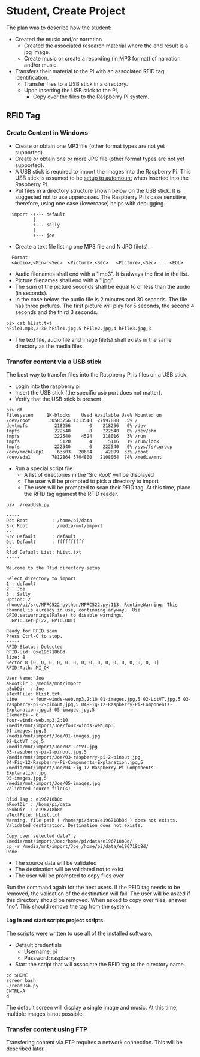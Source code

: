 # Student, Create Project

The plan was to describe how the student:
* Created the music and/or narration
  * Created the associated research material where the end result is a jpg image.
  * Create music or create a recording (in MP3 format) of narration and/or music.
* Transfers their material to the Pi with an associated RFID tag identification.
  * Transfer files to a USB stick in a directory.
  * Upon inserting the USB stick to the Pi,
    * Copy over the files to the Raspberry Pi system.

## RFID Tag

### Create Content in Windows

* Create or obtain one MP3 file (other format types are not yet supported).
* Create or obtain one or more JPG file (other format types are not yet supported).
* A USB stick is required to import the images into the Raspberry Pi.
This USB stick is assumed to be [setup to automount](hw-mount-usb.md) when inserted into the Raspberry Pi.
* Put files in a directory structure shown below on the USB stick.
It is suggested not to use uppercases.
The Raspberry Pi is case sensitive, therefore, using one case (lowercase) helps with debugging.
```
  import -+--- default
          |
          +--- sally
          |
          +--- joe
```
* Create a text file listing one MP3 file and N JPG file(s).
```
  Format:
  <Audio>,<Min>:<Sec>  <Picture>,<Sec>   <Picture>,<Sec> ... <EOL>
```
  * Audio filenames shall end with a ".mp3". It is always the first in the list.
  * Picture filenames shall end with a ".jpg"
  * The sum of the picture seconds shall be equal to or less than the audio (in seconds).
  * In the case below, the audio file is 2 minutes and 30 seconds.
    The file has three pictures.
    The first picture will play for 5 seconds, the second 4 seconds and the third 3 seconds.
```
pi> cat hList.txt
hFile1.mp3,2:30 hFile1.jpg,5 hFile2.jpg,4 hFile3.jpg,3
```
  * The text file, audio file and image file(s) shall exists in the same directory as the media files.

### Transfer content via a USB stick

The best way to transfer files into the Raspberry Pi is files on a USB stick.

* Login into the raspberry pi
* Insert the USB stick (the specific usb port does not matter).
* Verify that the USB stick is present
```
pi> df
Filesystem     1K-blocks    Used Available Use% Mounted on
/dev/root       30583756 1313548  27997888   5% /
devtmpfs          218256       0    218256   0% /dev
tmpfs             222540       0    222540   0% /dev/shm
tmpfs             222540    4524    218016   3% /run
tmpfs               5120       4      5116   1% /run/lock
tmpfs             222540       0    222540   0% /sys/fs/cgroup
/dev/mmcblk0p1     63503   20604     42899  33% /boot
/dev/sda1        7812864 5704800   2108064  74% /media/mnt
```
* Run a special script file
  * A list of directories in the 'Src Root' will be displayed
  * The user will be prompted to pick a directory to import
  * The user will be prompted to scan their RFID tag.
At this time, place the RFID tag againest the RFID reader.
```
pi> ./readUsb.py

-----
Dst Root         : /home/pi/data
Src Root         : /media/mnt/import
--
Src Default      : default
Dst Default      : ffffffffff
--
Rfid Default List: hList.txt
-----

Welcome to the Rfid directory setup

Select directory to import
1 . default
2 . Joe
3 . Sally
Option: 2
/home/pi/src/MFRC522-python/MFRC522.py:113: RuntimeWarning: This channel is already in use, continuing anyway.  Use GPIO.setwarnings(False) to disable warnings.
  GPIO.setup(22, GPIO.OUT)

Ready for RFID scan
Press Ctrl-C to stop.
-----
RFID-Status: Detected
RFID-Uid: 0xe196718b8d
Size: 8
Sector 8 [0, 0, 0, 0, 0, 0, 0, 0, 0, 0, 0, 0, 0, 0, 0, 0]
RFID-Auth: MI_OK

User Name: Joe
aRootDir : /media/mnt/import
aSubDir  : Joe
aTextFile: hList.txt
Line     = four-winds-web.mp3,2:10 01-images.jpg,5 02-LctVT.jpg,5 03-raspberry-pi-2-pinout.jpg,5 04-Fig-12-Raspberry-Pi-Components-Explanation.jpg,5 05-images.jpg,5
Elements = 6
four-winds-web.mp3,2:10
/media/mnt/import/Joe/four-winds-web.mp3
01-images.jpg,5
/media/mnt/import/Joe/01-images.jpg
02-LctVT.jpg,5
/media/mnt/import/Joe/02-LctVT.jpg
03-raspberry-pi-2-pinout.jpg,5
/media/mnt/import/Joe/03-raspberry-pi-2-pinout.jpg
04-Fig-12-Raspberry-Pi-Components-Explanation.jpg,5
/media/mnt/import/Joe/04-Fig-12-Raspberry-Pi-Components-Explanation.jpg
05-images.jpg,5
/media/mnt/import/Joe/05-images.jpg
Validated source file(s)

Rfid Tag : e196718b8d
aRootDir : /home/pi/data
aSubDir  : e196718b8d
aTextFile: hList.txt
Warning, file path ( /home/pi/data/e196718b8d ) does not exists.
Validated destination. Destination does not exists.

Copy over selected data? y
/media/mnt/import/Joe:/home/pi/data/e196718b8d/
cp -r /media/mnt/import/Joe /home/pi/data/e196718b8d/
Done
```
  * The source data will be validated
  * The destination will be validated not to exist
  * The user will be prompted to copy files over

Run the command again for the next users.
If the RFID tag needs to be removed, the validation of the destination will fail.
The user will be asked if this directory should be removed.
When asked to copy over files, answer "no".
This should remove the tag from the system.

#### Log in and start scripts project scripts.
The scripts were written to use all of the installed software.

* Default credentials
  * Username: pi
  * Password: raspberry
* Start the script that will associate the RFID tag to the directory name.
```
cd $HOME
screen bash
./readUsb.py
CNTRL-A
d
```

The default screen will display a single image and music. At this time, multiple images is not possible.

### Transfer content using FTP

Transfering content via FTP requires a network connection.
This will be described later.